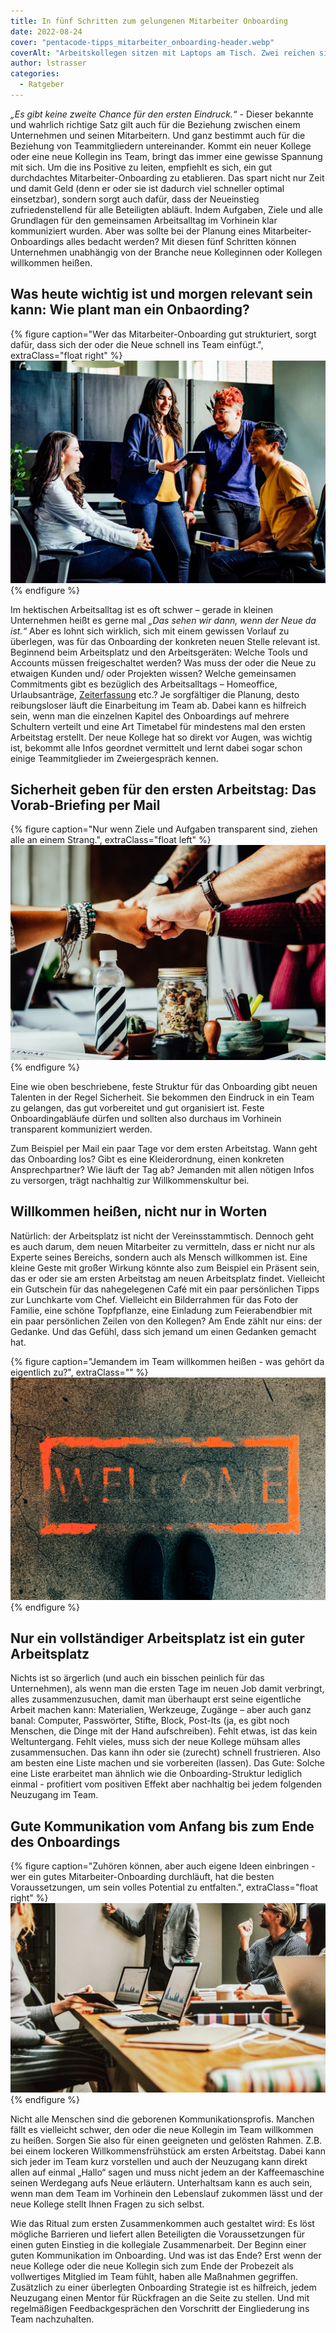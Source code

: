 ```yaml
---
title: In fünf Schritten zum gelungenen Mitarbeiter Onboarding
date: 2022-08-24
cover: "pentacode-tipps_mitarbeiter_onboarding-header.webp"
coverAlt: "Arbeitskollegen sitzen mit Laptops am Tisch. Zwei reichen sich die Hände"
author: lstrasser
categories:
  - Ratgeber
---
```


<cite>„Es gibt keine zweite Chance für den ersten Eindruck.“</cite> - Dieser
bekannte und wahrlich richtige Satz gilt auch für die Beziehung zwischen einem
Unternehmen und seinen Mitarbeitern. Und ganz bestimmt auch für die Beziehung
von Teammitgliedern untereinander. Kommt ein neuer Kollege oder eine neue
Kollegin ins Team, bringt das immer eine gewisse Spannung mit sich. Um die ins
Positive zu leiten, empfiehlt es sich, ein gut durchdachtes
Mitarbeiter-Onboarding zu etablieren. Das spart nicht nur Zeit und damit Geld
(denn er oder sie ist dadurch viel schneller optimal einsetzbar), sondern sorgt
auch dafür, dass der Neueinstieg zufriedenstellend für alle Beteiligten abläuft.
Indem Aufgaben, Ziele und alle Grundlagen für den gemeinsamen Arbeitsalltag im
Vorhinein klar kommuniziert wurden. Aber was sollte bei der Planung eines
Mitarbeiter-Onboardings alles bedacht werden? Mit diesen fünf Schritten können
Unternehmen unabhängig von der Branche neue Kolleginnen oder Kollegen willkommen
heißen.

## Was heute wichtig ist und morgen relevant sein kann: Wie plant man ein Onbaording?

{% figure caption="Wer das Mitarbeiter-Onboarding gut strukturiert, sorgt dafür, dass sich der oder die Neue schnell ins Team einfügt.", extraClass="float right" %}
<img src="pentacode-tipps_mitarbeiter_onboarding-1.webp" alt="Arbeitskollegen lachen gemeinsam. Lockere Gesprächssituation." />
{% endfigure %}

Im hektischen Arbeitsalltag ist es oft schwer – gerade in kleinen Unternehmen
heißt es gerne mal <cite>„Das sehen wir dann, wenn der Neue da ist.“</cite> Aber es lohnt
sich wirklich, sich mit einem gewissen Vorlauf zu überlegen, was für das
Onboarding der konkreten neuen Stelle relevant ist. Beginnend beim Arbeitsplatz
und den Arbeitsgeräten: Welche Tools und Accounts müssen freigeschaltet werden?
Was muss der oder die Neue zu etwaigen Kunden und/ oder Projekten wissen? Welche
gemeinsamen Commitments gibt es bezüglich des Arbeitsalltags – Homeoffice,
Urlaubsanträge, [Zeiterfassung](../erfolg_durch_faktor_zeit/) etc.? Je sorgfältiger die Planung, desto reibungsloser läuft die
Einarbeitung im Team ab. Dabei kann es hilfreich sein, wenn man die einzelnen
Kapitel des Onboardings auf mehrere Schultern verteilt und eine Art Timetabel
für mindestens mal den ersten Arbeitstag erstellt. Der neue Kollege hat so
direkt vor Augen, was wichtig ist, bekommt alle Infos geordnet vermittelt und
lernt dabei sogar schon einige Teammitglieder im Zweiergespräch kennen.

## Sicherheit geben für den ersten Arbeitstag: Das Vorab-Briefing per Mail

{% figure caption="Nur wenn Ziele und Aufgaben transparent sind, ziehen alle an einem Strang.", extraClass="float left" %}
<img src="pentacode-tipps_mitarbeiter_onboarding-2.webp" alt="sich gegenseitig berührende Hände setzen Zeichen für Teamzusammenhalt" />
{% endfigure %}

Eine wie oben beschriebene, feste Struktur für das Onboarding gibt neuen
Talenten in der Regel Sicherheit. Sie bekommen den Eindruck in ein Team zu
gelangen, das gut vorbereitet und gut organisiert ist. Feste Onboardingabläufe
dürfen und sollten also durchaus im Vorhinein transparent kommuniziert werden.

Zum Beispiel per Mail ein paar Tage vor dem ersten Arbeitstag. Wann geht das
Onboarding los? Gibt es eine Kleiderordnung, einen konkreten Ansprechpartner?
Wie läuft der Tag ab? Jemanden mit allen nötigen Infos zu versorgen, trägt
nachhaltig zur Willkommenskultur bei.

## Willkommen heißen, nicht nur in Worten

Natürlich: der Arbeitsplatz ist nicht der Vereinsstammtisch. Dennoch geht es
auch darum, dem neuen Mitarbeiter zu vermitteln, dass er nicht nur als Experte
seines Bereichs, sondern auch als Mensch willkommen ist. Eine kleine Geste mit
großer Wirkung könnte also zum Beispiel ein Präsent sein, das er oder sie am
ersten Arbeitstag am neuen Arbeitsplatz findet. Vielleicht ein Gutschein für das
nahegelegenen Café mit ein paar persönlichen Tipps zur Lunchkarte vom Chef.
Vielleicht ein Bilderrahmen für das Foto der Familie, eine schöne Topfpflanze,
eine Einladung zum Feierabendbier mit ein paar persönlichen Zeilen von den
Kollegen? Am Ende zählt nur eins: der Gedanke. Und das Gefühl, dass sich jemand
um einen Gedanken gemacht hat.

{% figure caption="Jemandem im Team willkommen heißen - was gehört da eigentlich zu?", extraClass="" %}
<img src="pentacode-tipps_mitarbeiter_onboarding-3.webp" alt="Blick auf Füße vor Welcome Zeichen auf Asphalt" />
{% endfigure %}

## Nur ein vollständiger Arbeitsplatz ist ein guter Arbeitsplatz

Nichts ist so ärgerlich (und auch ein bisschen peinlich für das Unternehmen),
als wenn man die ersten Tage im neuen Job damit verbringt, alles
zusammenzusuchen, damit man überhaupt erst seine eigentliche Arbeit machen kann:
Materialien, Werkzeuge, Zugänge – aber auch ganz banal: Computer, Passwörter,
Stifte, Block, Post-Its (ja, es gibt noch Menschen, die Dinge mit der Hand
aufschreiben). Fehlt etwas, ist das kein Weltuntergang. Fehlt vieles, muss sich
der neue Kollege mühsam alles zusammensuchen. Das kann ihn oder sie (zurecht)
schnell frustrieren. Also am besten eine Liste machen und sie vorbereiten
(lassen). Das Gute: Solche eine Liste erarbeitet man ähnlich wie die
Onboarding-Struktur lediglich einmal - profitiert vom positiven Effekt aber
nachhaltig bei jedem folgenden Neuzugang im Team.

## Gute Kommunikation vom Anfang bis zum Ende des Onboardings

{% figure caption="Zuhören können, aber auch eigene Ideen einbringen - wer ein gutes Mitarbeiter-Onboarding durchläuft, hat die besten Voraussetzungen, um sein volles Potential zu entfalten.", extraClass="float right" %}
<img src="pentacode-tipps_mitarbeiter_onboarding-4.webp" alt="Vier Menschen bei einem Team-Meeting. Gelassene Stimmung." />
{% endfigure %}

Nicht alle Menschen sind die geborenen Kommunikationsprofis. Manchen fällt es
vielleicht schwer, den oder die neue Kollegin im Team willkommen zu heißen.
Sorgen Sie also für einen geeigneten und gelösten Rahmen. Z.B. bei einem
lockeren Willkommensfrühstück am ersten Arbeitstag. Dabei kann sich jeder im
Team kurz vorstellen und auch der Neuzugang kann direkt allen auf einmal „Hallo“
sagen und muss nicht jedem an der Kaffeemaschine seinen Werdegang aufs Neue
erläutern. Unterhaltsam kann es auch sein, wenn man dem Team im Vorhinein den
Lebenslauf zukommen lässt und der neue Kollege stellt Ihnen Fragen zu sich
selbst.

Wie das Ritual zum ersten Zusammenkommen auch gestaltet wird: Es löst
mögliche Barrieren und liefert allen Beteiligten die Voraussetzungen für einen
guten Einstieg in die kollegiale Zusammenarbeit. Der Beginn einer guten
Kommunikation im Onboarding. Und was ist das Ende? Erst wenn der neue Kollege
oder die neue Kollegin sich zum Ende der Probezeit als vollwertiges Mitglied im
Team fühlt, haben alle Maßnahmen gegriffen. Zusätzlich zu einer überlegten
Onboarding Strategie ist es hilfreich, jedem Neuzugang einen Mentor für
Rückfragen an die Seite zu stellen. Und mit regelmäßigen Feedbackgesprächen den
Vorschritt der Eingliederung ins Team nachzuhalten.
